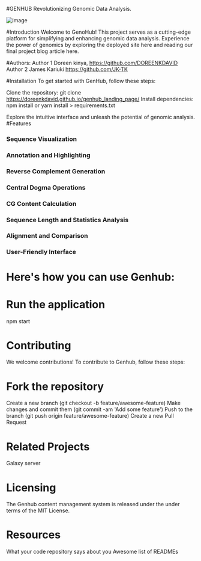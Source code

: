 #GENHUB
Revolutionizing Genomic Data Analysis.

![image](https://github.com/DOREENKDAVID/genhub_landing_page/assets/122915422/1d52ec4f-579c-44ca-8a7d-eb07874e11a1)

#Introduction
Welcome to GenoHub! This project serves as a cutting-edge platform for simplifying and enhancing genomic data analysis. Experience the power of genomics by exploring the deployed site here and reading our final project blog article here.

#Authors:
Author 1 Doreen kinya, https://github.com/DOREENKDAVID
Author 2 James Kariuki https://github.com/JK-TK

#Installation
To get started with GenHub, follow these steps:

Clone the repository: git clone https://doreenkdavid.github.io/genhub_landing_page/
Install dependencies: npm install or yarn install > requirements.txt


Explore the intuitive interface and unleash the potential of genomic analysis.
#Features
### Sequence Visualization
### Annotation and Highlighting 
### Reverse Complement Generation 
### Central Dogma Operations
### CG Content Calculation 
### Sequence Length and Statistics Analysis 
### Alignment and Comparison
### User-Friendly Interface


# Here's how you can use Genhub:

# Run the application
npm start


# Contributing
We welcome contributions! To contribute to Genhub, follow these steps:

# Fork the repository
Create a new branch (git checkout -b feature/awesome-feature)
Make changes and commit them (git commit -am 'Add some feature')
Push to the branch (git push origin feature/awesome-feature)
Create a new Pull Request

# Related Projects
Galaxy server

# Licensing
The Genhub content management system is released under the under terms of the MIT License.

# Resources
What your code repository says about you
Awesome list of READMEs

